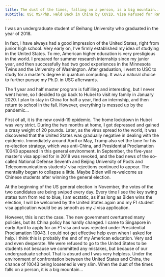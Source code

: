 ```yaml
---
title: The dust of the times, falling on a person, is a big mountain...
subtitle: USC MS/PhD, Held Back in China by COVID, Visa Refused for Returning to the US
---
```

I was an undergraduate student of Beihang University who graduated in the year of 2018.

In fact, I have always had a good impression of the United States, right from junior high school. Very early on, I’ve firmly established my idea of ​​studying in the United States. To me, American higher education is very prestigious in the world. I prepared for summer research internship since my junior year, and then successfully had two good experiences in the Minnesota Twins and the University of Washington. After graduation, I went to USC to study for a master’s degree in quantum computing. It was a natural choice to further pursue my Ph.D. in USC afterwards.

The 1 year and half master program is fulfilling and interesting, but I never went home, so I decided to go back to Hubei to visit my family in January 2020. I plan to stay in China for half a year, find an internship, and then return to school in the fall. However, everything is messed up by the pandemic…

First of all, it is the new covid-19 epidemic. The home lockdown in Hubei was very strict. During the two months at home, I got depressed and gained a crazy weight of 20 pounds. Later, as the virus spread to the world, it was discovered that the United States was gradually negative in dealing with the epidemic. Immediately around April or May, Trump also set the tone for his re-election strategy, which was anti-China, and Presidential Proclamation 10043 appeared in this general environment. In September, the five-year master’s visa applied for in 2018 was revoked, and the bad news of the so-called National Defense Seventh and Beijing University of Posts and Telecommunications students’ visa rejections continued to appear. The mentality began to collapse a little. Maybe Biden will re-welcome us Chinese students after winning the general election.

At the beginning of the US general election in November, the votes of the two candidates are being swiped every day. Every time I see the key swing states turn from red to blue, I am ecstatic, as if as long as Biden wins the election, I will be welcomed by the United States again and my F1 student visa application would be as smooth as my J visa application.

However, this is not the case. The new government overturned many policies, but its China policy has hardly changed. I came to Singapore in early April to apply for an F1 visa and was rejected under Presidential Proclamation 10043. I could not get effective help even when I asked for help. I think this is probably the end of my American education. Very sad and even desperate. We were refused to go to the United States to be students not because we committed any mistakes, but because of our undergraduate school. That is absurd and I was very helpless. Under the environment of confrontation between the United States and China, the chance of 10043 being loosened is very slim. When the dust of the times falls on a person, it is a big mountain…